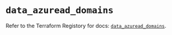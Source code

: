 # `data_azuread_domains`

Refer to the Terraform Registory for docs: [`data_azuread_domains`](https://www.terraform.io/docs/providers/azuread/d/domains).
